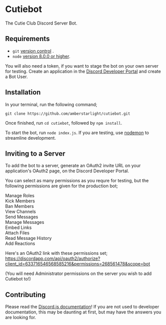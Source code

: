 # Cutiebot
The Cutie Club Discord Server Bot.

## Requirements
- `git` [version control](https://git-scm.com/) .
- `node` [version 8.0.0 or higher](https://nodejs.org).

You will also need a token, if you want to stage the bot on your own server for testing. Create an application in the [Discord Developer Portal](https://discordapp.com/developers) and create a Bot User.

## Installation
In your terminal, run the following command;
```
git clone https://github.com/amberstarlight/cutiebot.git
```

Once finished, run `cd cutiebot`, followed by `npm install`.

To start the bot, run `node index.js`. If you are testing, use [nodemon](https://nodemon.io/) to streamline development.

## Inviting to a Server
To add the bot to a server, generate an OAuth2 invite URL on your application's OAuth2 page, on the Discord Developer Portal.

You can select as many permissions as you requre for testing, but the following permissions are given for the production bot;

Manage Roles  
Kick Members  
Ban Members  
View Channels  
Send Messages  
Manage Messages  
Embed Links  
Attach Files  
Read Message History  
Add Reactions  

Here's an OAuth2 link with these permissions set; https://discordapp.com/api/oauth2/authorize?client_id=633716546568585216&permissions=268561478&scope=bot

(You will need Administrator permissions on the server you wish to add Cutiebot to!)

## Contributing
Please read the [Discord.js documentation](https://discord.js.org)! If you are not used to developer documentation, this may be daunting at first, but may have the answers you are looking for.
